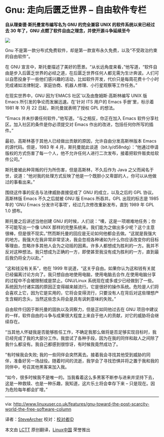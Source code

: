 Gnu: 走向后匮乏世界 – 自由软件专栏
================================================================================
**自从理查德·斯托曼宣布编写名为 GNU 的完全兼容 UNIX 的软件系统以来已经过去 30 年了，GNU 点燃了软件自由之理念，并使开源斗争延续至今**

![](http://www.linuxuser.co.uk/wp-content/uploads/2011/04/Richard-Hillesley-200x150.jpg)

Gnu 不是第一款分布式免费软件，却是第一款宣布永久免费，以及“不受政治约束的自由软件”。

在 GNU 宣言中，斯托曼描述了美好的愿景。“从长远角度来看，”他写道，“软件自由是步入后匮乏世界的必经之道，在后匮乏世界任何人都无需为生计奔波。人们可以自愿投身于一些他们感兴趣的活动，比如软件开发，代价只是每周花费十个小时完成诸如法律制定、家庭协商、机器人修理、小行星观察等工作任务。”

在现实世界中，GNU 因为'EMACS 社区'以及由詹姆斯·高斯林编写 UNIX 版 Emacs 所引发的争论而发展迅速。在'针对 ITS 用户的 Emacs 手册'里，标示着 1981 年 10 月 22 日起，斯托曼就表明了授权 GPL 的想法。

“Emacs 并未抄袭任何软件，”他写道。“与之相反，你正在加入 Emacs 软件分享社区。加入社区的条件是你必须提交对 Emacs 作出的改进，包括任何你所写的插件。”

最初，高斯林基于其他人已经做出贡献的原因，允许自由分发高斯林版本 Emacs 的源代码。但是，1983 年 4 月，斯托曼就此谈道（bit.ly/d58ndg）：“他通过申请版权的方式伤害了每一个人，他不允许任何人进行二次发布，接着把软件贩卖给软件公司。”

斯托曼被此种背叛的行为所伤害，但是高斯林，不久后作为 Java 之父而闻名于世，说道：“他对我的处理方式反映了他是一个既胆小又卑鄙的人，你可以从他做过的事看出来。”

围绕这件事的反击与法律威胁直接促成了 GNU 的成立，以及之后的 GPL 协议。高斯林版 Emacs 不久之后就被 GNU 版 Emacs 所吞并。GPL 出现的标志是 1985 年的 'GNU Emacs 分发许可事项'，经过几次修改重新发布，直到 1989 年 GPL 1.0 颁布。

斯托曼之后讲述当他创建 GNU 的时候，人们说：“噢，这是一项艰难地任务；你不可能写出一个像 UNIX 那样的完整系统来。我们能为之做出多少呢？这个主意很棒，但是很不现实。”然而斯托曼的回应是无论如何他都会去做。“这就是我强大的地方。我强大在我非常非常坚决，我会忽视各种诸如为什么你应该改变你的目标等理由，忽略许多其他人会为之动摇的因素。许多人都想成为胜利的一方。我并不反对这种想法。我只想成为正确的一方，即使甚至我没有成为胜利的一方，直到最后我仍将全力以赴。”

“这和钱没有关系”，他在 1999 年说道，“这关乎自由。如果你认为这和钱有关就已经偏离讨论方向了。我只想自由地使用电脑，使用电脑去合作,在使用电脑分享的过程中不会被限制或是禁止。GNU/Linux 系统现在或多或少已经做到了一些。系统因为付诸实践的原因正变得越来越流行。它是很好的操作系统。危险是人们将会喜欢上它，因为它是实用的，它将会变得流行，只要没有人在背后对这些理想产生含糊的念头，当然这些念头将会是具有讽刺意味的失败。”

自由软件归因于斯托曼的固执以及洞察力，但是正如同他过去在 GNU 项目中建议的一样，软件自由的斗争与成果很大程度上来自于他人的贡献，对它的威胁将会继续存在。

“当其他人怀疑我是否能够胜任工作，不确定我那么做将是否足够实现目标时，我已经完成了我的大部分工作。我尝试了各种手段，因为在我的同伴和敌人之间除了我什么都没有。我自己都感到很惊讶，有时候我竟然成功了。

“有时候我会失败; 我的一些同伴会突然离去。接着我会寻找其他受到威胁的同伴，准备好另一场战役。随着时间的流逝，我学会了寻找恐惧并将之置于我和我的同伴中，号召其他黑客来加入我。

“如今，很多时候我不是唯一的。当我看着这么多黑客不断参与进来并坚持下去，这是一种救赎、也是一种乐趣，我知道，这片乐土将会幸存下来 – 只是现在。因为危险每年都会扩增。”

--------------------------------------------------------------------------------

via: http://www.linuxuser.co.uk/features/gnu-toward-the-post-scarcity-world-the-free-software-column

译者：[SteveArcher](https://github.com/SteveArcher) 校对：[校对者ID](https://github.com/校对者ID)

本文由 [LCTT](https://github.com/LCTT/TranslateProject) 原创翻译，[Linux中国](http://linux.cn/) 荣誉推出
